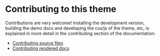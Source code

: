 # Contributing to this theme

Contributions are very welcome! Installing the development version, building
the demo docs and developing the css/js of the theme, etc, is explained in
more detail in the contributing section of the documentation:

- [Contributing source files](docs/contribute/index.md)
- [Contributing rendered docs](https://pydata-sphinx-theme.readthedocs.io/en/latest/contribute/index.html)
